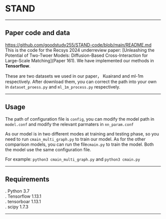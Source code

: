 # STAND
---
## Paper code and data
https://github.com/goodstudy255/STAND-code/blob/main/README.md
This is the code for the Recsys 2024 underreview paper: [Unleashing the Potential of Two-Twoer Models: Diffusion-Based Cross-Interaction for Large-Scale Matching](Paper 161). We have implemented our methods in **Tensorflow**.

These are two datasets we used in our paper， Kuairand and ml-1m respectively. After download them, you can correct the path into your own in `dataset_proess.py` and `ml_1m_process.py` respectively.


---

## Usage
The path of configuration file is `config`, you can modify the model path in `model.conf` and modify the relevant parmaters in `nn_param.conf`

As our model is in two different modes at training and testing phase, so you need to run `cmain_multi_graph.py` to train our model. As for the other comparison models, you can run the file`cmain.py` to train the model. Both the model use the same configuration file.

For example: `python3 cmain_multi_graph.py` and `python3 cmain.py`


---
## Requirements

. Python 3.7 \
. Tensorflow 1.13.1 \
. tensorboar 1.13.1 \
. scipy 1.7.3 

---



